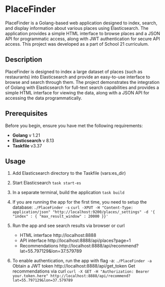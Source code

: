# PlaceFinder

PlaceFinder is a Golang-based web application designed to index, search, and display information about various places using Elasticsearch. The application provides a simple HTML interface to browse places and a JSON API for programmatic access, along with JWT authentication for secure API access. 
This project was developed as a part of School 21 curriculum.

## Description

PlaceFinder is designed to index a large dataset of places (such as restaurants) into Elasticsearch and provide an easy-to-use interface to browse and search through them. The project demonstrates the integration of Golang with Elasticsearch for full-text search capabilities and provides a simple HTML interface for viewing the data, along with a JSON API for accessing the data programmatically.

## Prerequisites

Before you begin, ensure you have met the following requirements:

-   **Golang** v 1.21
-   **Elasticsearch** v 8.13
-   **Taskfile** v3.37

## Usage

1.  Add Elasticsearch directory to the Taskfile (vars:es_dir)
2.  Start Elasticsearch
	`task start-es`
3.  In a separate terminal, build the application
	`task build`
4. If you are running the app for the first time, you need to setup the database:
	`./PlaceFinder -s`
	`curl -XPUT -H "Content-Type: application/json" "http://localhost:9200/places/_settings" -d '{ "index" : { "max_result_window" : 20000 }}'`
5. Run the app and see search results via browser or curl
	- HTML interface
		http://localhost:8888
	- API interface
		http://localhost:8888/api/places?page=1 
	- Recommendations
		http://localhost:8888/api/recommend?lat=55.797129&lon=37.579789
	
6. To enable authentication, run the app with flag -a:
	`./PlaceFinder -a`
	Obtain a JWT token
	http://localhost:8888/api/get_token
	Get recommendations via curl
	`curl -X GET -H "Authorization: Bearer your.token.here" http://localhost:8888/api/recommend?lat=55.797129&lon=37.579789`
